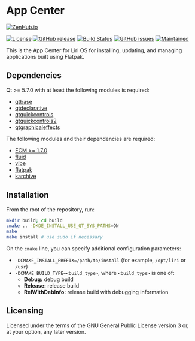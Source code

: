 App Center
==========

[![ZenHub.io](https://img.shields.io/badge/supercharged%20by-zenhub.io-blue.svg)](https://zenhub.io)

[![License](https://img.shields.io/badge/license-GPLv3.0-blue.svg)](https://www.gnu.org/licenses/gpl-3.0.html)
[![GitHub release](https://img.shields.io/github/release/lirios/appcenter.svg)](https://github.com/lirios/appcenter)
[![Build Status](https://travis-ci.org/lirios/appcenter.svg?branch=develop)](https://travis-ci.org/lirios/appcenter)
[![GitHub issues](https://img.shields.io/github/issues/lirios/appcenter.svg)](https://github.com/lirios/appcenter/issues)
[![Maintained](https://img.shields.io/maintenance/yes/2016.svg)](https://github.com/lirios/appcenter/commits/develop)

This is the App Center for Liri OS for installing, updating, and managing applications built using Flatpak.

## Dependencies

Qt >= 5.7.0 with at least the following modules is required:

 * [qtbase](http://code.qt.io/cgit/qt/qtbase.git)
 * [qtdeclarative](http://code.qt.io/cgit/qt/qtdeclarative.git)
 * [qtquickcontrols](http://code.qt.io/cgit/qt/qtquickcontrols.git)
 * [qtquickcontrols2](http://code.qt.io/cgit/qt/qtquickcontrols2.git)
 * [qtgraphicaleffects](http://code.qt.io/cgit/qt/qtgraphicaleffects.git)

The following modules and their dependencies are required:

 * [ECM >= 1.7.0](http://quickgit.kde.org/?p=extra-cmake-modules.git)
 * [fluid](https://github.com/lirios/fluid)
 * [vibe](https://github.com/lirios/vibe)
 * [flatpak](https://github.com/flatpak/flatpak)
 * [karchive](http://quickgit.kde.org/?p=karchive.git)

## Installation

From the root of the repository, run:

```sh
mkdir build; cd build
cmake .. -DKDE_INSTALL_USE_QT_SYS_PATHS=ON
make
make install # use sudo if necessary
```

On the `cmake` line, you can specify additional configuration parameters:

 * `-DCMAKE_INSTALL_PREFIX=/path/to/install` (for example, `/opt/liri` or `/usr`)
 * `-DCMAKE_BUILD_TYPE=<build_type>`, where `<build_type>` is one of:
   * **Debug:** debug build
   * **Release:** release build
   * **RelWithDebInfo:** release build with debugging information

## Licensing

Licensed under the terms of the GNU General Public License version 3 or,
at your option, any later version.

